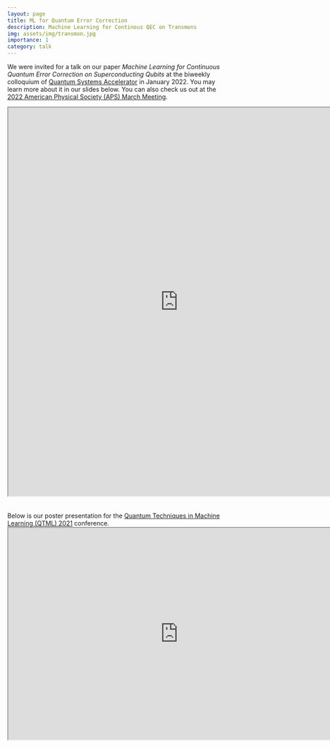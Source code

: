 ```yaml
---
layout: page
title: ML for Quantum Error Correction
description: Machine Learning for Continous QEC on Transmons
img: assets/img/transmon.jpg
importance: 1
category: talk
---
```


We were invited for a talk on our paper *Machine Learning for Continuous Quantum Error Correction on Superconducting Qubits* at the biweekly colloquium of <a href="https://quantumsystemsaccelerator.org/">Quantum Systems Accelerator</a> in January 2022. You may learn more about it in our slides below. You can also check us out at the <a href="https://meetings.aps.org/Meeting/MAR22/Session/T40.13">2022 American Physical Society (APS) March Meeting</a>.

<iframe src="https://drive.google.com/file/d/1Jk7HOUNi5zmT6q6TTZ2XVrB3VZ8OSQyS/preview" width="770" height="880" allow="autoplay"></iframe>
<br>
<br>
<br>
Below is our poster presentation for the <a href="https://www.quantummachinelearning.org/qtml2021.html">Quantum Techniques in Machine Learning (QTML) 2021</a> conference.
<iframe src="https://drive.google.com/file/d/1d7T4fNuolyf8yqJ5OBO7GX5UBPw4OH_u/preview" width="770" height="480" allow="autoplay"></iframe>
